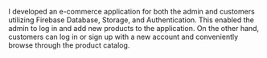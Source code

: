 I developed an e-commerce application for both the admin and customers utilizing Firebase Database, Storage, and Authentication. This enabled the admin to log in and add new products to the application. On the other hand, customers can log in or sign up with a new account and conveniently browse through the product catalog.
